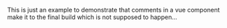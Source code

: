 This is just an example to demonstrate that comments in a vue component make it to the final build which is not supposed to happen...
